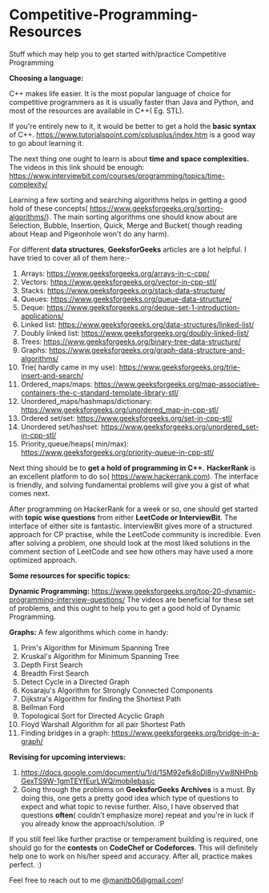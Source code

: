 # Competitive-Programming-Resources
Stuff which may help you to get started with/practice Competitive Programming


**Choosing a language:** 

C++ makes life easier. It is the most popular language of choice for competitive programmers as it is usually faster than Java and Python, and most of the resources are available in C++( Eg. STL).


If you're entirely new to it, it would be better to get a hold the **basic syntax** of C++. https://www.tutorialspoint.com/cplusplus/index.htm is a good way to go about learning it.


The next thing one ought to learn is about **time and space complexities.** The videos in this link should be enough: https://www.interviewbit.com/courses/programming/topics/time-complexity/


Learning a few sorting and searching algorithms helps in getting a good hold of these concepts( https://www.geeksforgeeks.org/sorting-algorithms/). The main sorting algorithms one should know about are Selection, Bubble, Insertion, Quick, Merge and Bucket( though reading about Heap and Pigeonhole won't do any harm).


For different **data structures**, **GeeksforGeeks** articles are a lot helpful. I have tried to cover all of them here:-
1)  Arrays: https://www.geeksforgeeks.org/arrays-in-c-cpp/
2)  Vectors: https://www.geeksforgeeks.org/vector-in-cpp-stl/
3)  Stacks: https://www.geeksforgeeks.org/stack-data-structure/
4)  Queues: https://www.geeksforgeeks.org/queue-data-structure/ 
5)  Deque: https://www.geeksforgeeks.org/deque-set-1-introduction-applications/
6)  Linked list: https://www.geeksforgeeks.org/data-structures/linked-list/
7)  Doubly linked list: https://www.geeksforgeeks.org/doubly-linked-list/
8)  Trees: https://www.geeksforgeeks.org/binary-tree-data-structure/
9)  Graphs: https://www.geeksforgeeks.org/graph-data-structure-and-algorithms/
10) Trie( hardly came in my use): https://www.geeksforgeeks.org/trie-insert-and-search/ 
11) Ordered_maps/maps: https://www.geeksforgeeks.org/map-associative-containers-the-c-standard-template-library-stl/
12) Unordered_maps/hashmaps/dictionary: https://www.geeksforgeeks.org/unordered_map-in-cpp-stl/
13) Ordered set/set: https://www.geeksforgeeks.org/set-in-cpp-stl/
14) Unordered set/hashset: https://www.geeksforgeeks.org/unordered_set-in-cpp-stl/
15) Priority_queue/heaps( min/max): https://www.geeksforgeeks.org/priority-queue-in-cpp-stl/


Next thing should be to **get a hold of programming in C++.** **HackerRank** is an excellent platform to do so( https://www.hackerrank.com). The interface is friendly, and solving fundamental problems will give you a gist of what comes next.


After programming on HackerRank for a week or so, one should get started with **topic wise questions** from either **LeetCode or InterviewBit**. The interface of either site is fantastic. InterviewBit gives more of a structured approach for CP practise, while the LeetCode community is incredible. Even after solving a problem, one should look at the most liked solutions in the comment section of LeetCode and see how others may have used a more optimized approach.


**Some resources for specific topics:**


**Dynamic Programming:** https://www.geeksforgeeks.org/top-20-dynamic-programming-interview-questions/
The videos are beneficial for these set of problems, and this ought to help you to get a good hold of Dynamic Programming.

**Graphs:**
A few algorithms which come in handy: 
1) Prim's Algorithm for Minimum Spanning Tree
2)  Kruskal's Algorithm for Minimum Spanning Tree
3)  Depth First Search
4)  Breadth First Search
5)  Detect Cycle in a Directed Graph
6)  Kosaraju's Algorithm for Strongly Connected Components
7)  Dijkstra's Algorithm for finding the Shortest Path
8)  Bellman Ford
9)  Topological Sort for Directed Acyclic Graph
10) Floyd Warshall Algorithm for all pair Shortest Path
11) Finding bridges in a graph: https://www.geeksforgeeks.org/bridge-in-a-graph/

**Revising for upcoming interviews:**

1) https://docs.google.com/document/u/1/d/1SM92efk8oDl8nyVw8NHPnbGexTS9W-1gmTEYfEurLWQ/mobilebasic
2) Going through the problems on **GeeksforGeeks Archives** is a must. By doing this, one gets a pretty good idea which type of questions to expect and what topic to revise further. Also, I have observed that questions **often**( couldn't emphasize more) repeat and you're in luck if you already know the approach/solution. :P


If you still feel like further practise or temperament building is required, one should go for the **contests** on **CodeChef or Codeforces**. This will definitely help one to work on his/her speed and accuracy. After all, practice makes perfect. :)


Feel free to reach out to me @manitb06@gmail.com!
